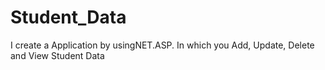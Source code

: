 # Student_Data
I create a Application by usingNET.ASP. In which you Add, Update, Delete and View Student Data
